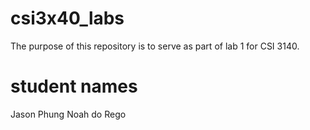 # csi3x40_labs
The purpose of this repository is to serve as part of lab 1 for CSI 3140.

# student names
Jason Phung
Noah do Rego